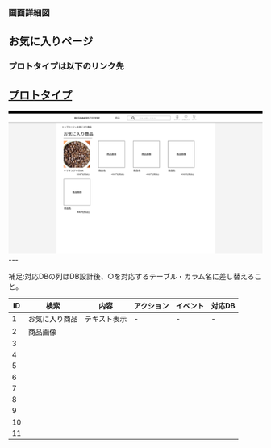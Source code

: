 ### 画面詳細図
## お気に入りページ
### プロトタイプは以下のリンク先
[プロトタイプ](https://www.figma.com/file/Oa2XrfbS2Hee9dSI9acZXo/coffee?node-id=0%3A1)
---
<img src="./img/お気に入りページ.png" width="800">
---

補足:対応DBの列はDB設計後、○を対応するテーブル・カラム名に差し替えること。

| ID | 検索 | 内容 | アクション | イベント | 対応DB |
|----|-----|-----|---------|--------|-------|
|1|お気に入り商品|テキスト表示|-|-|-|
|2|商品画像|
|3|
|4|
|5|
|6|
|7|
|8|
|9|
|10|
|11|
